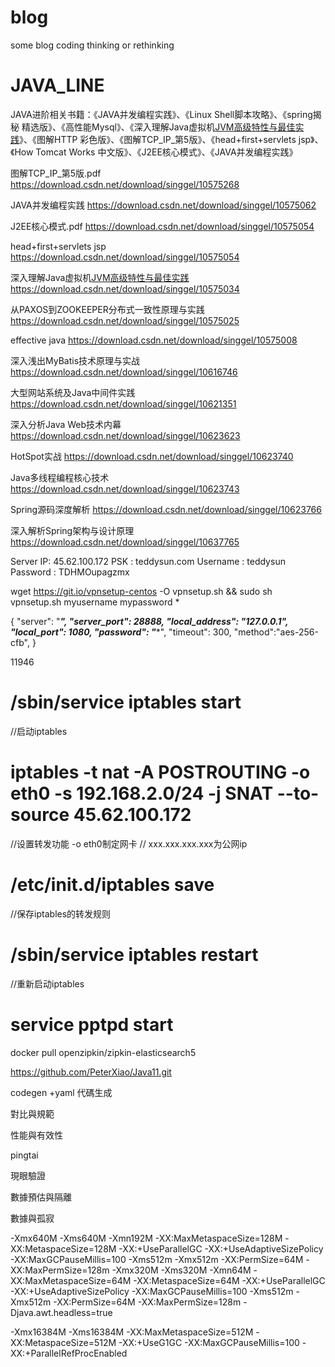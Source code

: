 # blog
some blog coding thinking or rethinking


# JAVA_LINE
JAVA进阶相关书籍：《JAVA并发编程实践》、《Linux Shell脚本攻略》、《spring揭秘 精选版》、《高性能Mysql》、《深入理解Java虚拟机[JVM高级特性与最佳实践](周志明)》、《图解HTTP 彩色版》、《图解TCP_IP_第5版》、《head+first+servlets jsp》、《How Tomcat Works 中文版》、《J2EE核心模式》、《JAVA并发编程实践》

图解TCP_IP_第5版.pdf https://download.csdn.net/download/singgel/10575268

JAVA并发编程实践 https://download.csdn.net/download/singgel/10575062

J2EE核心模式.pdf https://download.csdn.net/download/singgel/10575054

head+first+servlets jsp https://download.csdn.net/download/singgel/10575054

深入理解Java虚拟机[JVM高级特性与最佳实践](周志明) https://download.csdn.net/download/singgel/10575034

从PAXOS到ZOOKEEPER分布式一致性原理与实践 https://download.csdn.net/download/singgel/10575025

effective java https://download.csdn.net/download/singgel/10575008

深入浅出MyBatis技术原理与实战 https://download.csdn.net/download/singgel/10616746

大型网站系统及Java中间件实践 https://download.csdn.net/download/singgel/10621351

深入分析Java Web技术内幕 https://download.csdn.net/download/singgel/10623623

HotSpot实战 https://download.csdn.net/download/singgel/10623740

Java多线程编程核心技术 https://download.csdn.net/download/singgel/10623743

Spring源码深度解析 https://download.csdn.net/download/singgel/10623766

深入解析Spring架构与设计原理 https://download.csdn.net/download/singgel/10637765


Server IP: 45.62.100.172
PSK      : teddysun.com
Username : teddysun
Password : TDHMOupagzmx


 wget https://git.io/vpnsetup-centos -O vpnsetup.sh && sudo sh vpnsetup.sh
 myusername  mypassword *

 {
  "server": "*****",
  "server_port": 28888,
  "local_address": "127.0.0.1",
  "local_port": 1080,
  "password": "******",
  "timeout": 300,
  "method":"aes-256-cfb",
}

 11946

# /sbin/service iptables start
//启动iptables
# iptables -t nat -A POSTROUTING -o eth0 -s 192.168.2.0/24 -j SNAT --to-source 45.62.100.172
//设置转发功能 -o eth0制定网卡
// xxx.xxx.xxx.xxx为公网ip
# /etc/init.d/iptables save
//保存iptables的转发规则
# /sbin/service iptables restart
//重新启动iptables
# service pptpd start

docker pull openzipkin/zipkin-elasticsearch5

https://github.com/PeterXiao/Java11.git


codegen +yaml 代碼生成

對比與規範

性能與有效性


pingtai

現眼驗證

數據預估與隔離

數據與孤寂



-Xmx640M -Xms640M -Xmn192M -XX:MaxMetaspaceSize=128M -XX:MetaspaceSize=128M -XX:+UseParallelGC -XX:+UseAdaptiveSizePolicy -XX:MaxGCPauseMillis=100
-Xms512m -Xmx512m -XX:PermSize=64M -XX:MaxPermSize=128m
-Xmx320M -Xms320M -Xmn64M -XX:MaxMetaspaceSize=64M -XX:MetaspaceSize=64M -XX:+UseParallelGC -XX:+UseAdaptiveSizePolicy -XX:MaxGCPauseMillis=100
-Xms512m -Xmx512m -XX:PermSize=64M -XX:MaxPermSize=128m -Djava.awt.headless=true

-Xmx16384M -Xms16384M -XX:MaxMetaspaceSize=512M -XX:MetaspaceSize=512M -XX:+UseG1GC -XX:MaxGCPauseMillis=100 -XX:+ParallelRefProcEnabled


